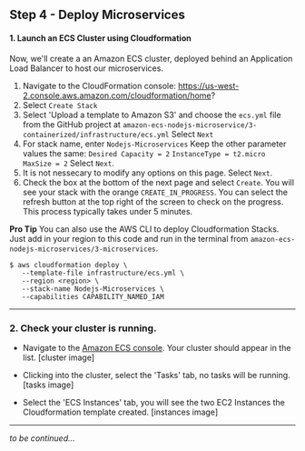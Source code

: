 ## Step 4 - Deploy Microservices

#### 1. Launch an ECS Cluster using Cloudformation
Now, we'll create a an Amazon ECS cluster, deployed behind an Application Load Balancer to host our microservices.

1. Navigate to the CloudFormation console: https://us-west-2.console.aws.amazon.com/cloudformation/home?
2. Select `Create Stack`
3. Select 'Upload a template to Amazon S3' and choose the `ecs.yml` file from the GitHub project at `amazon-ecs-nodejs-microservice/3-containerized/infrastructure/ecs.yml`
Select `Next`
4. For stack name, enter `Nodejs-Microservices`
Keep the other parameter values the same:
`Desired Capacity = 2`
`InstanceType = t2.micro`
`MaxSize = 2`
Select `Next`.
5. It is not nessecary to modify any options on this page. Select `Next`.
6. Check the box at the bottom of the next page and select `Create`.
You will see your stack with the orange `CREATE_IN_PROGRESS`. You can select the refresh button at the top right of the screen to check on the progress. This process typically takes under 5 minutes.

**Pro Tip**
You can also use the AWS CLI to deploy Cloudformation Stacks. Just add in your region to this code and run in the terminal from `amazon-ecs-nodejs-microservices/3-microservices`.
```
$ aws cloudformation deploy \
   --template-file infrastructure/ecs.yml \
   --region <region> \
   --stack-name Nodejs-Microservices \
   --capabilities CAPABILITY_NAMED_IAM
```

----
### 2. Check your cluster is running.

* Navigate to the [Amazon ECS console](https://console.aws.amazon.com/ecs/home?). Your cluster should appear in the list.
[cluster image]

* Clicking into the cluster, select the 'Tasks' tab, no tasks will be running.
[tasks image]

* Select the 'ECS Instances' tab, you will see the two EC2 Instances the Cloudformation template created.
[instances image]

---
_to be continued..._
